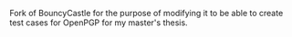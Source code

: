 Fork of BouncyCastle for the purpose of modifying it to be able to create test cases for OpenPGP for my master's thesis.
